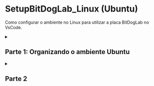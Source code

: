 # SetupBitDogLab_Linux (Ubuntu)
Como configurar o ambiente no Linux para utilizar a placa BitDogLab no VsCode.

<details>
<summary><h2>Parte 1: Organizando o ambiente Ubuntu</h2></summary>
    
1. Vá para o diretório `/opt` e clone o diretório pico-sdk.
    ```sh
    cd /opt
    ```
    ```sh
    git clone https://github.com/raspberrypi/pico-sdk
    ```

2. Vá para o diretório `pico-sdk`, imprima o caminho até o `pico-sdk` e copie.
    ```sh
    cd pico-sdk
    ```
    ```sh
    pwd
    ```
    > (Aparecerá algo semelhante a `/opt/pico-sdk`)

3. Instale o `cmake`:
    ```sh
    sudo apt install cmake
    ```

4. Instale as ferramentas e bibliotecas necessárias para compilar e desenvolver software para a arquitetura ARM no Ubuntu:
    ```sh
    sudo apt install cmake build-essential gcc-arm-none-eabi libnewlib-arm-none-eabi
    ```

5. Clone o diretório de exemplos da Raspberry Pi Pico. _(opcional)_
    ```sh
    git clone https://github.com/raspberrypi/pico-examples
    ```

6. Vá para o diretório `pico-sdk`, inicialize e atualize os submódulos de um repositório Git.
    ```sh
    cd pico-sdk/
    ```
    ```sh
    git submodule update --init
    ```

7. Abra o arquivo de configurações do Bash para edição.
    ```sh
    vi ~/.bashrc
    ```

8. Na última linha do arquivo `.bashrc`, escreva o caminho para o `pico-sdk` e `pico-examples`, conforme necessário:
    ```sh
    export PICO_SDK_PATH=/opt/pico-sdk
    ```
    ou, se for o caso, para o diretório de exemplos:
    ```sh
    export PICO_SDK_PATH=/opt/pico-examples
    ```

    > (Se o caminho não for `/opt/pico-sdk`, cole o caminho que você copiou anteriormente)

    <details>
    <summary>Salvar e sair do `vi`</summary>
    
    >Após editar o arquivo, para salvar e sair do `vi`, faça o seguinte:
    >- Pressione `Esc` para sair do modo de inserção.
    >- Digite `:wq` para salvar as mudanças e sair.

    </details>

9. Recarregue as configurações do `.bashrc` no terminal atual.
    ```sh
    source ~/.bashrc
    ```
</details>

<details>
<summary><h2>Parte 2</h2></summary>

1. Abra o VSCode, vá no ícone de extensões e instale o **CMake** e **CMakeTools**:
   ![cmake e cmaketools](https://github.com/IgorPFernandes/Curso_Capacitacao_Sistemas_Embarcados/blob/main/BitDogLab/img/cmake_cmaketools.png)<br>

2. O **CMakeTools** precisa ser configurado. Clique na engrenagem que aparece na tela do plug-in e selecione **Settings**.
   - Procure pelo nome **CMake Path** e confirme que está escrito "cmake" (sem aspas).
   ![cmake path](https://github.com/IgorPFernandes/Curso_Capacitacao_Sistemas_Embarcados/blob/main/BitDogLab/img/cmakepath.png)<br>

   - Logo em baixo está "CMake: Configure Environment". Caso não haja nenhuma linha adicionada, clique em **Add** e adicione o item "PICO_SDK_PATH" (sem aspas) e, em **Value**, o diretório de instalação (Exemplo: **C:\Program Files\Raspberry Pi\Pico SDK v1.5.1**).
   ![configuração de ambiente](https://github.com/IgorPFernandes/Curso_Capacitacao_Sistemas_Embarcados/blob/main/BitDogLab/img/configenv.png)<br>

   - Agora busque por **generator** e escreva "NMake Makefiles" (sem aspas).
   ![generator](https://github.com/IgorPFernandes/Curso_Capacitacao_Sistemas_Embarcados/blob/main/BitDogLab/img/generator.png)<br>

   - De volta ao menu de extensões, procure por **Raspberry Pi Pico** e instale.  
   ![raspberry pi pico extensão](img/raspb.png)<br>
</details>
